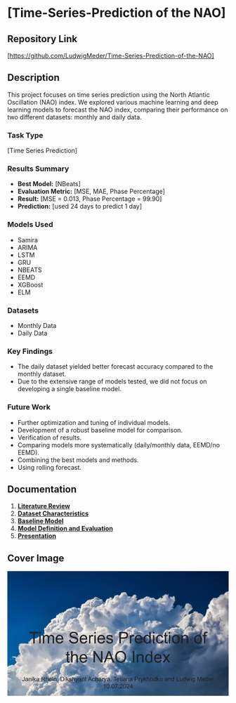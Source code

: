 # [Time-Series-Prediction of the NAO]

## Repository Link

[https://github.com/LudwigMeder/Time-Series-Prediction-of-the-NAO]

## Description

This project focuses on time series prediction using the North Atlantic Oscillation (NAO) index. We explored various machine learning and deep learning models to forecast the NAO index, comparing their performance on two different datasets: monthly and daily data.

### Task Type

[Time Series Prediction]

### Results Summary

- **Best Model:** [NBeats]
- **Evaluation Metric:** [MSE, MAE, Phase Percentage]
- **Result:** [MSE = 0.013, Phase Percentage = 99.90]
- **Prediction:** [used 24 days to predict 1 day]

### Models Used

- Samira
- ARIMA
- LSTM
- GRU
- NBEATS
- EEMD
- XGBoost
- ELM

### Datasets

- Monthly Data
- Daily Data

### Key Findings

- The daily dataset yielded better forecast accuracy compared to the monthly dataset.
- Due to the extensive range of models tested, we did not focus on developing a single baseline model.

### Future Work

- Further optimization and tuning of individual models.
- Development of a robust baseline model for comparison.
- Verification of results.
- Comparing models more systematically (daily/monthly data, EEMD/no EEMD).
- Combining the best models and methods.
- Using rolling forecast.

## Documentation

1. **[Literature Review](0_LiteratureReview/README.md)**
2. **[Dataset Characteristics](1_DatasetCharacteristics/exploratory_data_analysis.ipynb)**
3. **[Baseline Model](2_BaselineModel/baseline_model.ipynb)**
4. **[Model Definition and Evaluation](3_Model/model_definition_evaluation)**
5. **[Presentation](4_Presentation/README.md)**

## Cover Image

![Project Cover Image](CoverImage/TimeSeriesPrediction_NAO.png)
